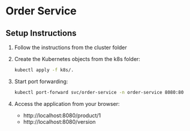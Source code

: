 # Order Service

## Setup Instructions

1. Follow the instructions from the cluster folder

2. Create the Kubernetes objects from the k8s folder:
   ```bash
   kubectl apply -f k8s/.
   ```

3. Start port forwarding:
   ```bash
   kubectl port-forward svc/order-service -n order-service 8080:80
   ```

4. Access the application from your browser:
   - http://localhost:8080/product/1
   - http://localhost:8080/version